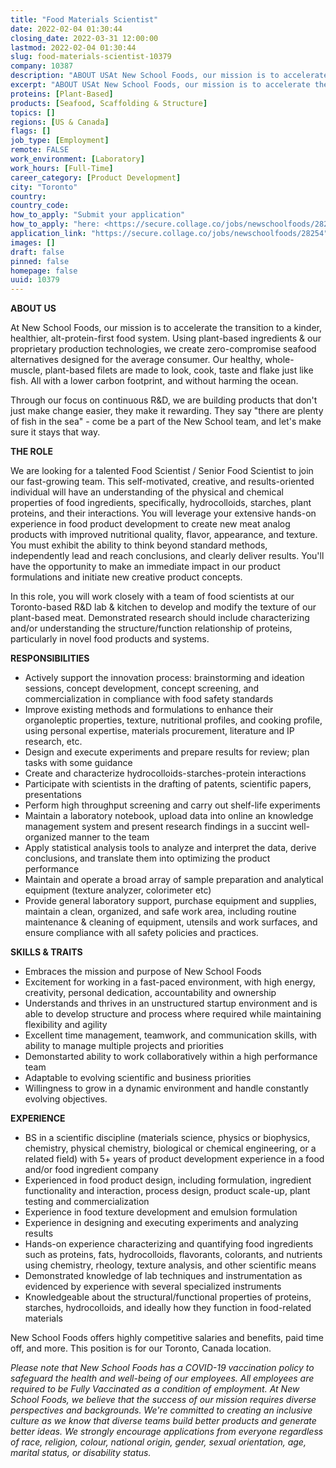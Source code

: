 ```yaml
---
title: "Food Materials Scientist"
date: 2022-02-04 01:30:44
closing_date: 2022-03-31 12:00:00
lastmod: 2022-02-04 01:30:44
slug: food-materials-scientist-10379
company: 10387
description: "ABOUT USAt New School Foods, our mission is to accelerate the transition to a kinder, healthier, alt-protein-first food system. Using plant-based ingredients & our proprietary production technologies, we create zero-compromise seafood alternatives designed for the average consumer. Our healthy, whole-muscle, plant-based filets are made to look, cook, taste and flake just like fish. All with a lower carbon footprint, and without harming the ocean."
excerpt: "ABOUT USAt New School Foods, our mission is to accelerate the transition to a kinder, healthier, alt-protein-first food system. Using plant-based ingredients & our proprietary production technologies, we create zero-compromise seafood alternatives designed for the average consumer. Our healthy, whole-muscle, plant-based filets are made to look, cook, taste and flake just like fish. All with a lower carbon footprint, and without harming the ocean."
proteins: [Plant-Based]
products: [Seafood, Scaffolding & Structure]
topics: []
regions: [US & Canada]
flags: []
job_type: [Employment]
remote: FALSE
work_environment: [Laboratory]
work_hours: [Full-Time]
career_category: [Product Development]
city: "Toronto"
country: 
country_code: 
how_to_apply: "Submit your application"
how_to_apply: "here: <https://secure.collage.co/jobs/newschoolfoods/28254>"
application_link: "https://secure.collage.co/jobs/newschoolfoods/28254"
images: []
draft: false
pinned: false
homepage: false
uuid: 10379
---
```

**ABOUT US**

At New School Foods, our mission is to accelerate the transition to a
kinder, healthier, alt-protein-first food system. Using plant-based
ingredients & our proprietary production technologies, we create
zero-compromise seafood alternatives designed for the average consumer.
Our healthy, whole-muscle, plant-based filets are made to look, cook,
taste and flake just like fish. All with a lower carbon footprint, and
without harming the ocean.

Through our focus on continuous R&D, we are building products that don't
just make change easier, they make it rewarding. They say "there are
plenty of fish in the sea" - come be a part of the New School team, and
let's make sure it stays that way.

**THE ROLE**

We are looking for a talented Food Scientist / Senior Food Scientist to
join our fast-growing team. This self-motivated, creative, and
results-oriented individual will have an understanding of the physical
and chemical properties of food ingredients, specifically,
hydrocolloids, starches, plant proteins, and their interactions. You
will leverage your extensive hands-on experience in food product
development to create new meat analog products with improved nutritional
quality, flavor, appearance, and texture. You must exhibit the ability
to think beyond standard methods, independently lead and reach
conclusions, and clearly deliver results. You'll have the opportunity to
make an immediate impact in our product formulations and initiate new
creative product concepts.

In this role, you will work closely with a team of food scientists at
our Toronto-based R&D lab & kitchen to develop and modify the texture of
our plant-based meat. Demonstrated research should include
characterizing and/or understanding the structure/function relationship
of proteins, particularly in novel food products and systems.

**RESPONSIBILITIES**

-   Actively support the innovation process: brainstorming and ideation
    sessions, concept development, concept screening, and
    commercialization in compliance with food safety standards
-   Improve existing methods and formulations to enhance their
    organoleptic properties, texture, nutritional profiles, and cooking
    profile, using personal expertise, materials procurement, literature
    and IP research, etc.
-   Design and execute experiments and prepare results for review; plan
    tasks with some guidance
-   Create and characterize hydrocolloids-starches-protein interactions
-   Participate with scientists in the drafting of patents, scientific
    papers, presentations
-   Perform high throughput screening and carry out shelf-life
    experiments
-   Maintain a laboratory notebook, upload data into online an knowledge
    management system and present research findings in a succint
    well-organized manner to the team
-   Apply statistical analysis tools to analyze and interpret the data,
    derive conclusions, and translate them into optimizing the product
    performance
-   Maintain and operate a broad array of sample preparation and
    analytical equipment (texture analyzer, colorimeter etc)
-   Provide general laboratory support, purchase equipment and supplies,
    maintain a clean, organized, and safe work area, including routine
    maintenance & cleaning of equipment, utensils and work surfaces, and
    ensure compliance with all safety policies and practices.

**SKILLS & TRAITS**

-   Embraces the mission and purpose of New School Foods
-   Excitement for working in a fast-paced environment, with high
    energy, creativity, personal dedication, accountability and
    ownership
-   Understands and thrives in an unstructured startup environment and
    is able to develop structure and process where required while
    maintaining flexibility and agility
-   Excellent time management, teamwork, and communication skills, with
    ability to manage multiple projects and priorities
-   Demonstarted ability to work collaboratively within a high
    performance team
-   Adaptable to evolving scientific and business priorities
-   Willingness to grow in a dynamic environment and handle constantly
    evolving objectives.

**EXPERIENCE**

-   BS in a scientific discipline (materials science, physics or
    biophysics, chemistry, physical chemistry, biological or chemical
    engineering, or a related field) with 5+ years of product
    development experience in a food and/or food ingredient company
-   Experienced in food product design, including formulation,
    ingredient functionality and interaction, process design, product
    scale-up, plant testing and commercialization
-   Experience in food texture development and emulsion formulation
-   Experience in designing and executing experiments and analyzing
    results
-   Hands-on experience characterizing and quantifying food ingredients
    such as proteins, fats, hydrocolloids, flavorants, colorants, and
    nutrients using chemistry, rheology, texture analysis, and other
    scientific means
-   Demonstrated knowledge of lab techniques and instrumentation as
    evidenced by experience with several specialized instruments
-   Knowledgeable about the structural/functional properties of
    proteins, starches, hydrocolloids, and ideally how they function in
    food-related materials

New School Foods offers highly competitive salaries and benefits, paid
time off, and more. This position is for our Toronto, Canada location.

*Please note that New School Foods has a COVID-19 vaccination policy to
safeguard the health and well-being of our employees. All employees are
required to be Fully Vaccinated as a condition of employment. At New
School Foods, we believe that the success of our mission requires
diverse perspectives and backgrounds. We're committed to creating an
inclusive culture as we know that diverse teams build better products
and generate better ideas. We strongly encourage applications from
everyone regardless of race, religion, colour, national origin, gender,
sexual orientation, age, marital status, or disability status.*
